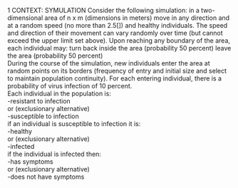 1 CONTEXT: SYMULATION
Consider the following simulation: in a two-dimensional area of n x m (dimensions in meters) move in any direction and at a random speed (no more than 2.5[]) and healthy individuals. The speed and direction of their movement can vary randomly over time (but cannot exceed the upper limit set above). Upon reaching any boundary of the area, each individual may:
turn back inside the area (probability 50 percent) leave the area (probability 50 percent)\
During the course of the simulation, new individuals enter the area at random points on its borders (frequency of entry and initial size and select to maintain population continuity). For each entering individual, there is a probability of virus infection of 10 percent.\
Each individual in the population is:\
-resistant to infection\
or (exclusionary alternative)\
-susceptible to infection\
if an individual is susceptible to infection it is:\
-healthy\
or (exclusionary alternative)\
-infected\
if the individual is infected then:\
-has symptoms\
or (exclusionary alternative)\
-does not have symptoms
